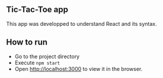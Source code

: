 ## Tic-Tac-Toe app 

This app was developped to understand React and its syntax.

## How to run   

- Go to the project directory
- Execute
`npm start`
- Open [http://localhost:3000](http://localhost:3000) to view it in the browser.


